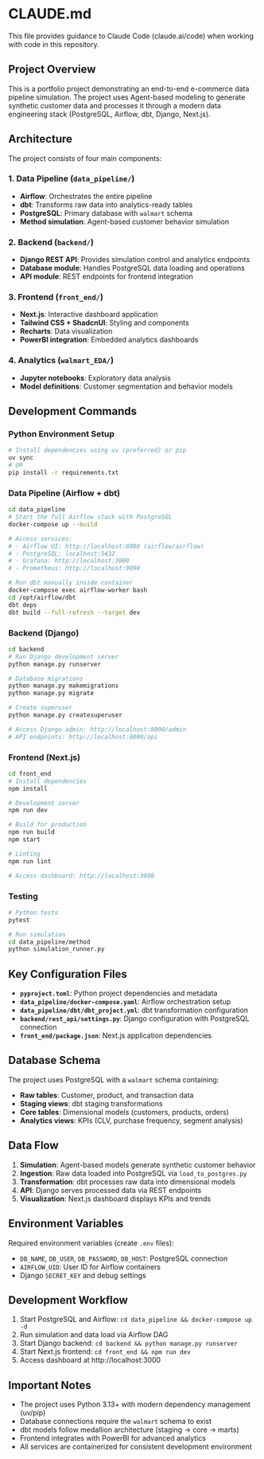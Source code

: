 # CLAUDE.md

This file provides guidance to Claude Code (claude.ai/code) when working with code in this repository.

## Project Overview

This is a portfolio project demonstrating an end-to-end e-commerce data pipeline simulation. The project uses Agent-based modeling to generate synthetic customer data and processes it through a modern data engineering stack (PostgreSQL, Airflow, dbt, Django, Next.js).

## Architecture

The project consists of four main components:

### 1. Data Pipeline (`data_pipeline/`)
- **Airflow**: Orchestrates the entire pipeline
- **dbt**: Transforms raw data into analytics-ready tables
- **PostgreSQL**: Primary database with `walmart` schema
- **Method simulation**: Agent-based customer behavior simulation

### 2. Backend (`backend/`)
- **Django REST API**: Provides simulation control and analytics endpoints
- **Database module**: Handles PostgreSQL data loading and operations
- **API module**: REST endpoints for frontend integration

### 3. Frontend (`front_end/`)
- **Next.js**: Interactive dashboard application
- **Tailwind CSS + ShadcnUI**: Styling and components
- **Recharts**: Data visualization
- **PowerBI integration**: Embedded analytics dashboards

### 4. Analytics (`walmart_EDA/`)
- **Jupyter notebooks**: Exploratory data analysis
- **Model definitions**: Customer segmentation and behavior models

## Development Commands

### Python Environment Setup
```bash
# Install dependencies using uv (preferred) or pip
uv sync
# OR
pip install -r requirements.txt
```

### Data Pipeline (Airflow + dbt)
```bash
cd data_pipeline
# Start the full Airflow stack with PostgreSQL
docker-compose up --build

# Access services:
# - Airflow UI: http://localhost:8080 (airflow/airflow)
# - PostgreSQL: localhost:5432
# - Grafana: http://localhost:3000
# - Prometheus: http://localhost:9090

# Run dbt manually inside container
docker-compose exec airflow-worker bash
cd /opt/airflow/dbt
dbt deps
dbt build --full-refresh --target dev
```

### Backend (Django)
```bash
cd backend
# Run Django development server
python manage.py runserver

# Database migrations
python manage.py makemigrations
python manage.py migrate

# Create superuser
python manage.py createsuperuser

# Access Django admin: http://localhost:8000/admin
# API endpoints: http://localhost:8000/api
```

### Frontend (Next.js)
```bash
cd front_end
# Install dependencies
npm install

# Development server
npm run dev

# Build for production
npm run build
npm start

# Linting
npm run lint

# Access dashboard: http://localhost:3000
```

### Testing
```bash
# Python tests
pytest

# Run simulation
cd data_pipeline/method
python simulation_runner.py
```

## Key Configuration Files

- **`pyproject.toml`**: Python project dependencies and metadata
- **`data_pipeline/docker-compose.yaml`**: Airflow orchestration setup
- **`data_pipeline/dbt/dbt_project.yml`**: dbt transformation configuration
- **`backend/rest_api/settings.py`**: Django configuration with PostgreSQL connection
- **`front_end/package.json`**: Next.js application dependencies

## Database Schema

The project uses PostgreSQL with a `walmart` schema containing:
- **Raw tables**: Customer, product, and transaction data
- **Staging views**: dbt staging transformations
- **Core tables**: Dimensional models (customers, products, orders)
- **Analytics views**: KPIs (CLV, purchase frequency, segment analysis)

## Data Flow

1. **Simulation**: Agent-based models generate synthetic customer behavior
2. **Ingestion**: Raw data loaded into PostgreSQL via `load_to_postgres.py`
3. **Transformation**: dbt processes raw data into dimensional models
4. **API**: Django serves processed data via REST endpoints
5. **Visualization**: Next.js dashboard displays KPIs and trends

## Environment Variables

Required environment variables (create `.env` files):
- `DB_NAME`, `DB_USER`, `DB_PASSWORD`, `DB_HOST`: PostgreSQL connection
- `AIRFLOW_UID`: User ID for Airflow containers
- Django `SECRET_KEY` and debug settings

## Development Workflow

1. Start PostgreSQL and Airflow: `cd data_pipeline && docker-compose up -d`
2. Run simulation and data load via Airflow DAG
3. Start Django backend: `cd backend && python manage.py runserver`
4. Start Next.js frontend: `cd front_end && npm run dev`
5. Access dashboard at http://localhost:3000

## Important Notes

- The project uses Python 3.13+ with modern dependency management (uv/pip)
- Database connections require the `walmart` schema to exist
- dbt models follow medallion architecture (staging → core → marts)
- Frontend integrates with PowerBI for advanced analytics
- All services are containerized for consistent development environment